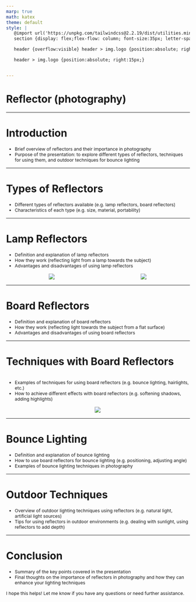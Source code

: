 ```yaml
---
marp: true
math: katex
theme: default
style: |
   @import url('https://unpkg.com/tailwindcss@2.2.19/dist/utilities.min.css');
   section {display: flex;flex-flow: column; font-size:35px; letter-spacing:1.4px;}

   header {overflow:visible} header > img.logo {position:absolute; right:15px;}

   header > img.logo {position:absolute; right:15px;}


---
```

<!-- backgroundColor: white -->
<!-- _class: lead -->

 # Reflector (photography)

---
<style scoped>p,li {font-size:0.92em}</style>

 # **Introduction**

- Brief overview of reflectors and their importance in photography
- Purpose of the presentation: to explore different types of reflectors, techniques for using them, and outdoor techniques for bounce lighting

---
<style scoped>p,li {font-size:0.92em}</style>

 # Types of Reflectors
- Different types of reflectors available (e.g. lamp reflectors, board reflectors)
- Characteristics of each type (e.g. size, material, portability)


---
<style scoped>p,li {font-size:0.80em}</style>

 # Lamp Reflectors
- Definition and explanation of lamp reflectors
- How they work (reflecting light from a lamp towards the subject)
- Advantages and disadvantages of using lamp reflectors
<div style="display: flex; flex: 1 1 auto; flex-flow: row; min-height: 0"><div style="display: flex; flex: 1 1 auto; justify-content: center;min-height:0;min-width:0; margin-bottom:0.1em;;margin-right:0.15em">
<img style='object-fit: contain; max-height:100%; max-width:100%; background-color: rgba(0,0,0,0);' src='https://upload.wikimedia.org/wikipedia/commons/thumb/6/69/Parabolic_Mirror.svg/220px-Parabolic_Mirror.svg.png'/>
</div>
<div style="display: flex; flex: 1 1 auto; justify-content: center;min-height:0;min-width:0; margin-bottom:0.1em;;margin-right:0.15em">
<img style='object-fit: contain; max-height:100%; max-width:100%; background-color: rgba(0,0,0,0);' src='https://upload.wikimedia.org/wikipedia/commons/thumb/1/12/Studio_Flash.jpg/220px-Studio_Flash.jpg'/>
</div>
</div>


---
<style scoped>p,li {font-size:0.88em}</style>

 # **Board Reflectors**
- Definition and explanation of board reflectors
- How they work (reflecting light towards the subject from a flat surface)
- Advantages and disadvantages of using board reflectors


---
<style scoped>p,li {font-size:0.88em}</style>

 # Techniques with Board Reflectors
<div style='flex:1 1 auto; min-height:0;' class="grid grid-cols-8 gap-4">
<div style='display:flex; flex-flow:column; min-height:0;' class="col-span-4">

- Examples of techniques for using board reflectors (e.g. bounce lighting, hairlights, etc.)
- How to achieve different effects with board reflectors (e.g. softening shadows, adding highlights)
</div>

<div style='display:flex; flex-flow:column; min-height:0;' class="col-span-4">

<div style="display: flex; flex: 1 1 auto; flex-flow: row; min-height: 0"><div style="display: flex; flex: 1 1 auto; justify-content: center;min-height:0;min-width:0; margin-bottom:0.1em;;margin-right:0.15em">
<img style='object-fit: contain; max-height:100%; max-width:100%; background-color: rgba(0,0,0,0);' src='https://upload.wikimedia.org/wikipedia/commons/thumb/e/e1/Photographing_a_model.jpg/220px-Photographing_a_model.jpg'/>
</div>
</div>

</div>

</div>


---
<style scoped>p,li {font-size:0.88em}</style>

 # Bounce Lighting
- Definition and explanation of bounce lighting
- How to use board reflectors for bounce lighting (e.g. positioning, adjusting angle)
- Examples of bounce lighting techniques in photography


---
<style scoped>p,li {font-size:0.92em}</style>

 # Outdoor Techniques

- Overview of outdoor lighting techniques using reflectors (e.g. natural light, artificial light sources)
- Tips for using reflectors in outdoor environments (e.g. dealing with sunlight, using reflectors to add depth)

---
<style scoped>p,li {font-size:0.88em}</style>

 # Conclusion
- Summary of the key points covered in the presentation
- Final thoughts on the importance of reflectors in photography and how they can enhance your lighting techniques

I hope this helps! Let me know if you have any questions or need further assistance.
